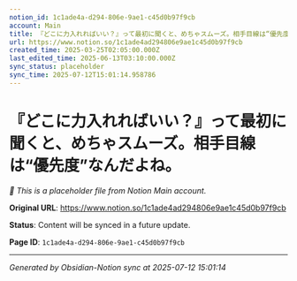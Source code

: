 ```yaml
---
notion_id: 1c1ade4a-d294-806e-9ae1-c45d0b97f9cb
account: Main
title: 『どこに力入れればいい？』って最初に聞くと、めちゃスムーズ。相手目線は“優先度”なんだよね。
url: https://www.notion.so/1c1ade4ad294806e9ae1c45d0b97f9cb
created_time: 2025-03-25T02:05:00.000Z
last_edited_time: 2025-06-13T03:10:00.000Z
sync_status: placeholder
sync_time: 2025-07-12T15:01:14.958786
---
```


# 『どこに力入れればいい？』って最初に聞くと、めちゃスムーズ。相手目線は“優先度”なんだよね。

*🔄 This is a placeholder file from Notion Main account.*

**Original URL**: https://www.notion.so/1c1ade4ad294806e9ae1c45d0b97f9cb

**Status**: Content will be synced in a future update.

**Page ID**: `1c1ade4a-d294-806e-9ae1-c45d0b97f9cb`

---

*Generated by Obsidian-Notion sync at 2025-07-12 15:01:14*
